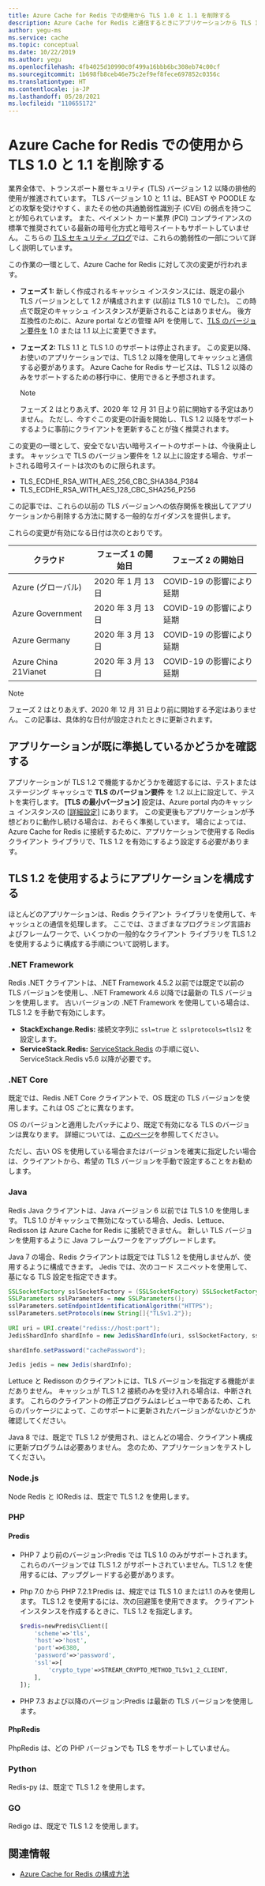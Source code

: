 ```yaml
---
title: Azure Cache for Redis での使用から TLS 1.0 と 1.1 を削除する
description: Azure Cache for Redis と通信するときにアプリケーションから TLS 1.0 と 1.1 を削除する方法について説明します
author: yegu-ms
ms.service: cache
ms.topic: conceptual
ms.date: 10/22/2019
ms.author: yegu
ms.openlocfilehash: 4fb4025d10990c0f499a16bbb6bc308eb74c00cf
ms.sourcegitcommit: 1b698fb8ceb46e75c2ef9ef8fece697852c0356c
ms.translationtype: HT
ms.contentlocale: ja-JP
ms.lasthandoff: 05/28/2021
ms.locfileid: "110655172"
---
```

# <a name="remove-tls-10-and-11-from-use-with-azure-cache-for-redis"></a>Azure Cache for Redis での使用から TLS 1.0 と 1.1 を削除する

業界全体で、トランスポート層セキュリティ (TLS) バージョン 1.2 以降の排他的使用が推進されています。 TLS バージョン 1.0 と 1.1 は、BEAST や POODLE などの攻撃を受けやすく、またその他の共通脆弱性識別子 (CVE) の弱点を持つことが知られています。 また、ペイメント カード業界 (PCI) コンプライアンスの標準で推奨されている最新の暗号化方式と暗号スイートもサポートしていません。 こちらの [TLS セキュリティ ブログ](https://www.acunetix.com/blog/articles/tls-vulnerabilities-attacks-final-part/)では、これらの脆弱性の一部について詳しく説明しています。

この作業の一環として、Azure Cache for Redis に対して次の変更が行われます。

* **フェーズ 1:** 新しく作成されるキャッシュ インスタンスには、既定の最小 TLS バージョンとして 1.2 が構成されます (以前は TLS 1.0 でした)。 この時点で既定のキャッシュ インスタンスが更新されることはありません。 後方互換性のために、Azure portal などの管理 API を使用して、[TLS のバージョン要件を](cache-configure.md#access-ports) 1.0 または 1.1 以上に変更できます。
* **フェーズ 2:** TLS 1.1 と TLS 1.0 のサポートは停止されます。 この変更以降、お使いのアプリケーションでは、TLS 1.2 以降を使用してキャッシュと通信する必要があります。 Azure Cache for Redis サービスは、TLS 1.2 以降のみをサポートするための移行中に、使用できると予想されます。

  > [!NOTE]
  > フェーズ 2 はとりあえず、2020 年 12 月 31 日より前に開始する予定はありません。 ただし、今すぐこの変更の計画を開始し、TLS 1.2 以降をサポートするように事前にクライアントを更新することが強く推奨されます。 
  >

この変更の一環として、安全でない古い暗号スイートのサポートは、今後廃止します。 キャッシュで TLS のバージョン要件を 1.2 以上に設定する場合、サポートされる暗号スイートは次のものに限られます。

* TLS_ECDHE_RSA_WITH_AES_256_CBC_SHA384_P384
* TLS_ECDHE_RSA_WITH_AES_128_CBC_SHA256_P256

この記事では、これらの以前の TLS バージョンへの依存関係を検出してアプリケーションから削除する方法に関する一般的なガイダンスを提供します。

これらの変更が有効になる日付は次のとおりです。

| クラウド                | フェーズ 1 の開始日 | フェーズ 2 の開始日         |
|----------------------|--------------------|----------------------------|
| Azure (グローバル)       |  2020 年 1 月 13 日  | COVID-19 の影響により延期  |
| Azure Government     |  2020 年 3 月 13 日    | COVID-19 の影響により延期  |
| Azure Germany        |  2020 年 3 月 13 日    | COVID-19 の影響により延期  |
| Azure China 21Vianet |  2020 年 3 月 13 日    | COVID-19 の影響により延期  |

> [!NOTE]
> フェーズ 2 はとりあえず、2020 年 12 月 31 日より前に開始する予定はありません。 この記事は、具体的な日付が設定されたときに更新されます。
>

## <a name="check-whether-your-application-is-already-compliant"></a>アプリケーションが既に準拠しているかどうかを確認する

アプリケーションが TLS 1.2 で機能するかどうかを確認するには、テストまたはステージング キャッシュで **TLS のバージョン要件** を 1.2 以上に設定して、テストを実行します。 **[TLS の最小バージョン]** 設定は、Azure portal 内のキャッシュ インスタンスの [[詳細設定]](cache-configure.md#advanced-settings) にあります。  この変更後もアプリケーションが予想どおりに動作し続ける場合は、おそらく準拠しています。 場合によっては、Azure Cache for Redis に接続するために、アプリケーションで使用する Redis クライアント ライブラリで、TLS 1.2 を有効にするよう設定する必要があります。

## <a name="configure-your-application-to-use-tls-12"></a>TLS 1.2 を使用するようにアプリケーションを構成する

ほとんどのアプリケーションは、Redis クライアント ライブラリを使用して、キャッシュとの通信を処理します。 ここでは、さまざまなプログラミング言語およびフレームワークで、いくつかの一般的なクライアント ライブラリを TLS 1.2 を使用するように構成する手順について説明します。

### <a name="net-framework"></a>.NET Framework

Redis .NET クライアントは、.NET Framework 4.5.2 以前では既定で以前の TLS バージョンを使用し、.NET Framework 4.6 以降では最新の TLS バージョンを使用します。 古いバージョンの .NET Framework を使用している場合は、TLS 1.2 を手動で有効にします。

* **StackExchange.Redis:** 接続文字列に `ssl=true` と `sslprotocols=tls12` を設定します。
* **ServiceStack.Redis:** [ServiceStack.Redis](https://github.com/ServiceStack/ServiceStack.Redis#servicestackredis-ssl-support) の手順に従い、ServiceStack.Redis v5.6 以降が必要です。

### <a name="net-core"></a>.NET Core

既定では、Redis .NET Core クライアントで、OS 既定の TLS バージョンを使用します。これは OS ごとに異なります。 

OS のバージョンと適用したパッチにより、既定で有効になる TLS のバージョンは異なります。 詳細については、[このページ](/dotnet/framework/network-programming/#support-for-tls-12)を参照してください。

ただし、古い OS を使用している場合またはバージョンを確実に指定したい場合は、クライアントから、希望の TLS バージョンを手動で設定することをお勧めします。


### <a name="java"></a>Java

Redis Java クライアントは、Java バージョン 6 以前では TLS 1.0 を使用します。 TLS 1.0 がキャッシュで無効になっている場合、Jedis、Lettuce、Redisson は Azure Cache for Redis に接続できません。 新しい TLS バージョンを使用するように Java フレームワークをアップグレードします。

Java 7 の場合、Redis クライアントは既定では TLS 1.2 を使用しませんが、使用するように構成できます。 Jedis では、次のコード スニペットを使用して、基になる TLS 設定を指定できます。

``` Java
SSLSocketFactory sslSocketFactory = (SSLSocketFactory) SSLSocketFactory.getDefault();
SSLParameters sslParameters = new SSLParameters();
sslParameters.setEndpointIdentificationAlgorithm("HTTPS");
sslParameters.setProtocols(new String[]{"TLSv1.2"});
 
URI uri = URI.create("rediss://host:port");
JedisShardInfo shardInfo = new JedisShardInfo(uri, sslSocketFactory, sslParameters, null);
 
shardInfo.setPassword("cachePassword");
 
Jedis jedis = new Jedis(shardInfo);
```

Lettuce と Redisson のクライアントには、TLS バージョンを指定する機能がまだありません。 キャッシュが TLS 1.2 接続のみを受け入れる場合は、中断されます。 これらのクライアントの修正プログラムはレビュー中であるため、これらのパッケージによって、このサポートに更新されたバージョンがないかどうか確認してください。

Java 8 では、既定で TLS 1.2 が使用され、ほとんどの場合、クライアント構成に更新プログラムは必要ありません。 念のため、アプリケーションをテストしてください。

### <a name="nodejs"></a>Node.js

Node Redis と IORedis は、既定で TLS 1.2 を使用します。

### <a name="php"></a>PHP

#### <a name="predis"></a>Predis
 
* PHP 7 より前のバージョン:Predis では TLS 1.0 のみがサポートされます。 これらのバージョンでは TLS 1.2 がサポートされていません。TLS 1.2 を使用するには、アップグレードする必要があります。
 
* Php 7.0 から PHP 7.2.1:Predis は、規定では TLS 1.0 または1.1 のみを使用します。 TLS 1.2 を使用するには、次の回避策を使用できます。 クライアント インスタンスを作成するときに、TLS 1.2 を指定します。

  ``` PHP
  $redis=newPredis\Client([
      'scheme'=>'tls',
      'host'=>'host',
      'port'=>6380,
      'password'=>'password',
      'ssl'=>[
          'crypto_type'=>STREAM_CRYPTO_METHOD_TLSv1_2_CLIENT,
      ],
  ]);
  ```

* PHP 7.3 および以降のバージョン:Predis は最新の TLS バージョンを使用します。

#### <a name="phpredis"></a>PhpRedis

PhpRedis は、どの PHP バージョンでも TLS をサポートしていません。

### <a name="python"></a>Python

Redis-py は、既定で TLS 1.2 を使用します。

### <a name="go"></a>GO

Redigo は、既定で TLS 1.2 を使用します。

## <a name="additional-information"></a>関連情報

- [Azure Cache for Redis の構成方法](cache-configure.md)